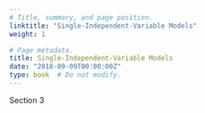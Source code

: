 ```yaml
---
# Title, summary, and page position.
linktitle: "Single-Independent-Variable Models"
weight: 1

# Page metadata.
title: Single-Independent-Variable Models
date: "2018-09-09T00:00:00Z"
type: book  # Do not modify.
---
```



Section 3